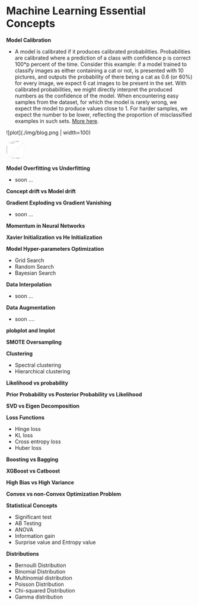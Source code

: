 # Machine Learning Essential Concepts

**Model Calibration**

- A model is calibrated if it produces calibrated probabilities. Probabilities are calibrated where a prediction of a class with confidence p is correct 100*p percent of the time. Consider this example: if a model trained to classify images as either containing a cat or not, is presented with 10 pictures, and outputs the probability of there being a cat as 0.6 (or 60%) for every image, we expect 6 cat images to be present in the set. With calibrated probabilities, we might directly interpret the produced numbers as the confidence of the model. When encountering easy samples from the dataset, for which the model is rarely wrong, we expect the model to produce values close to 1. For harder samples, we expect the number to be lower, reflecting the proportion of misclassified examples in such sets. [More here](https://www.unofficialgoogledatascience.com/2021/04/why-model-calibration-matters-and-how.html).

![plot](./img/blog.png | width=100)

<img src="./img/blog.png" width="48">

**Model Overfitting vs Underfitting**

 - soon ...

**Concept drift vs Model drift**

**Gradient Exploding vs Gradient Vanishing**

- soon  ...

**Momentum in Neural Networks**

**Xavier Initialization vs He Initialization**

**Model Hyper-parameters Optimization**
 - Grid Search
 - Random Search
 - Bayesian Search


**Data Interpolation**

- soon ...

**Data Augmentation**

- soon ....


**plobplot and lmplot**

**SMOTE Oversampling**

**Clustering**
  - Spectral clustering
  - Hierarchical clustering

**Likelihood vs probability**

**Prior Probability vs Posterior Probability vs Likelihood**

**SVD vs Eigen Decomposition**

**Loss Functions**

  - Hinge loss
  - KL loss
  - Cross entropy loss
  - Huber loss
 
 
 **Boosting vs Bagging**
 
 **XGBoost vs Catboost**
 
 
 **High Bias vs High Variance**
 
 **Convex vs non-Convex Optimization Problem**
 
 **Statistical Concepts**
 
 - Significant test
 - AB Testing
 - ANOVA
 - Information gain
 - Surprise value and Entropy value
 
 **Distributions**
 
  - Bernoulli Distribution
  - Binomial Distribution
  - Multinomial distribution
  - Poisson Distribution
  - Chi-squared Distribution
  - Gamma distribution
  
  
  
 
 
 




